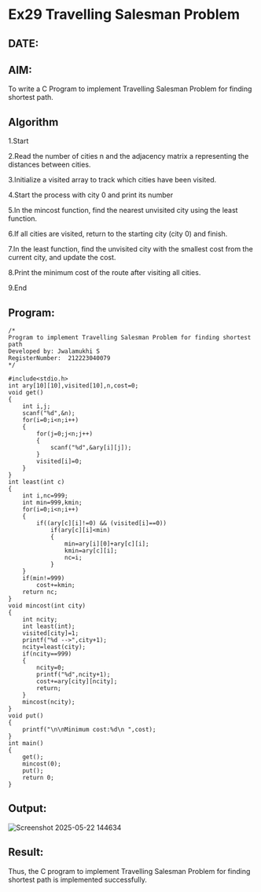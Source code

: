 # Ex29 Travelling Salesman Problem
## DATE:
## AIM:
To write a C Program to implement Travelling Salesman Problem for finding shortest path.
## Algorithm

1.Start

2.Read the number of cities n and the adjacency matrix a representing the distances between cities.

3.Initialize a visited array to track which cities have been visited.

4.Start the process with city 0 and print its number

5.In the mincost function, find the nearest unvisited city using the least function.

6.If all cities are visited, return to the starting city (city 0) and finish.

7.In the least function, find the unvisited city with the smallest cost from the current city, and update the cost.

8.Print the minimum cost of the route after visiting all cities.

9.End
  
  

## Program:
```
/*
Program to implement Travelling Salesman Problem for finding shortest path
Developed by: Jwalamukhi S
RegisterNumber:  212223040079
*/

#include<stdio.h>
int ary[10][10],visited[10],n,cost=0;
void get()
{
    int i,j;
    scanf("%d",&n);
    for(i=0;i<n;i++)
    {
        for(j=0;j<n;j++)
        {
            scanf("%d",&ary[i][j]);
        }
        visited[i]=0;
    }
}
int least(int c)
{
    int i,nc=999;
    int min=999,kmin;
    for(i=0;i<n;i++)
    {
        if((ary[c][i]!=0) && (visited[i]==0))
            if(ary[c][i]<min)
            {
                min=ary[i][0]+ary[c][i];
                kmin=ary[c][i];
                nc=i;
            }
    }
    if(min!=999)
        cost+=kmin;
    return nc;
}
void mincost(int city)
{
    int ncity;
    int least(int);
    visited[city]=1;
    printf("%d -->",city+1);
    ncity=least(city);
    if(ncity==999)
    {
        ncity=0;
        printf("%d",ncity+1);
        cost+=ary[city][ncity];
        return;
    }
    mincost(ncity);
}
void put()
{
    printf("\n\nMinimum cost:%d\n ",cost);
}
int main()
{
    get();
    mincost(0);
    put();
    return 0;
}
```

## Output:

![Screenshot 2025-05-22 144634](https://github.com/user-attachments/assets/4fc0949b-2d54-4697-a3c0-9c79e5007674)


## Result:
Thus, the C program to implement Travelling Salesman Problem for finding shortest path is implemented successfully.
